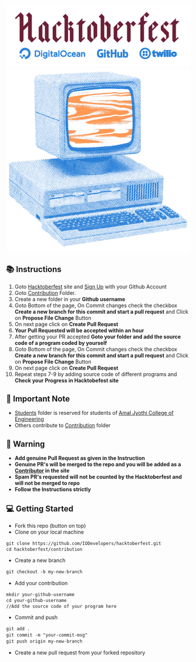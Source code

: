 <p align="center">
  <img src="assets/logo.png" />
  <img src="assets/cover1.png" width="500px" height="500px"/>
</p>

## :books: Instructions
1. Goto [Hacktoberfest](https://hacktoberfest.digitalocean.com/) site and [Sign Up](https://hacktoberfest.digitalocean.com/sign_up/register) with your Github Account
2. Goto [Contribution](/contribution) Folder.
3. Create a new folder in your **Github username**
4. Goto Bottom of the page, On Commit changes check the checkbox <b>Create a new branch for this commit and start a pull request</b> and Click on <b>Propose File Change</b> Button
5. On next page click on <b>Create Pull Request</b>
6. **Your Pull Requested will be accepted within an hour**<br>
7. After getting your PR accepted **Goto your folder and add the source code of a program coded by yourself**
8. Goto Bottom of the page, On Commit changes check the checkbox <b>Create a new branch for this commit and start a pull request</b> and Click on <b>Propose File Change</b> Button
9. On next page click on <b>Create Pull Request</b>
10. Repeat steps 7-9 by adding source code of different programs and **Check your Progress in Hacktobefest site**

## :pencil: Important Note 
- [Students](/students) folder is reserved for students of [Amal Jyothi College of Engineering](https://ajce.in)
- Others contribute to [Contribution](/contribution) folder

## :rotating_light: Warning
- **Add genuine Pull Request as given in the Instruction**
- **Genuine PR's will be merged to the repo and you will be added as a [Contributor](https://iodevelopers.github.io/hacktoberfest/contributors.html) in the site**
- **Spam PR's requested will not be counted by the Hacktoberfest and will not be merged to repo**
- **Follow the Instructions strictly**

## :computer: Getting Started

- Fork this repo (button on top)
- Clone on your local machine

```terminal
git clone https://github.com/IODevelopers/hacktoberfest.git
cd hacktoberfest/contribution
```
- Create a new branch

```markdown
git checkout -b my-new-branch
```
- Add your contribution
```
mkdir your-github-username
cd your-github-username
//Add the source code of your program here
```
- Commit and push

```markdown
git add .
git commit -m "your-commit-msg"
git push origin my-new-branch
```

- Create a new pull request from your forked repository
